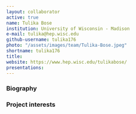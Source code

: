 ```yaml
---
layout: collaborator
active: true
name: Tulika Bose
institution: University of Wisconsin - Madison
e-mail: tulika@hep.wisc.edu
github-username: tulika176
photo: "/assets/images/team/Tulika-Bose.jpeg"
shortname: tulika176
title:
website: https://www.hep.wisc.edu/tulikabose/
presentations:
---
```


### Biography


### Project interests


